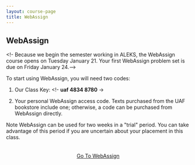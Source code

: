 ```yaml
---
layout: course-page
title: WebAssign
---
```


## WebAssign

<!- Because we begin the semester working in ALEKS, the WebAssign course opens on Tuesday January 21. Your first WebAssign problem set is due on Friday January 24.-->

To start using WebAssign, you will need two codes:

1. Our Class Key: <!- **uaf 4834 8780** ->

2. Your personal WebAssign access code.  Texts purchased from the UAF  bookstore include one; otherwise, a code can be purchased from WebAssign directly.

Note WebAssign can be used for two weeks in a "trial" period.  You can take advantage of this period if you are uncertain about your placement in this class.

<div style="padding-top: 20px"></div>
<center><a class="button" href="https://webassign.net">Go To WebAssign</a></center>

